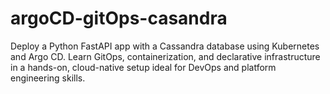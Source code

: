 # argoCD-gitOps-casandra
Deploy a Python FastAPI app with a Cassandra database using Kubernetes and Argo CD. Learn GitOps, containerization, and declarative infrastructure in a hands-on, cloud-native setup ideal for DevOps and platform engineering skills.
